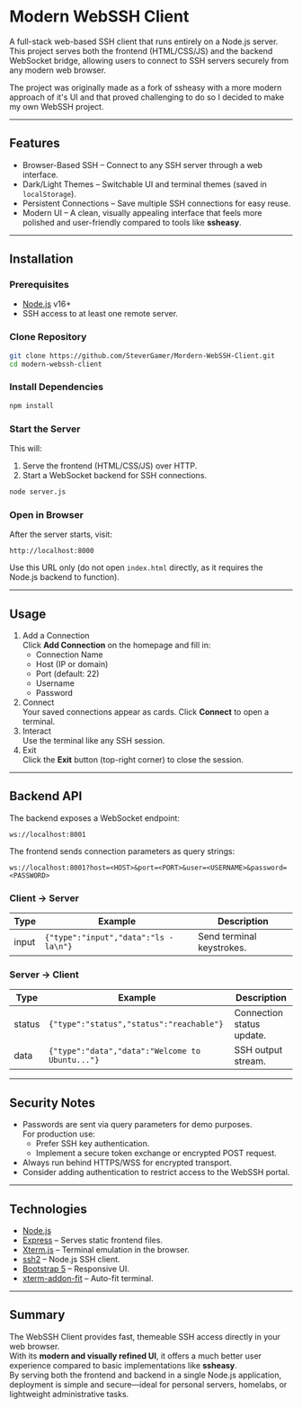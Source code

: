 # Modern WebSSH Client

A full-stack web-based SSH client that runs entirely on a Node.js server.  
This project serves both the frontend (HTML/CSS/JS) and the backend WebSocket bridge, allowing users to connect to SSH servers securely from any modern web browser.

The project was originally made as a fork of ssheasy with a more modern approach of it's UI and that proved challenging to do so I decided to make my own WebSSH project.

---

## Features
- Browser-Based SSH – Connect to any SSH server through a web interface.
- Dark/Light Themes – Switchable UI and terminal themes (saved in `localStorage`).
- Persistent Connections – Save multiple SSH connections for easy reuse.
- Modern UI – A clean, visually appealing interface that feels more polished and user-friendly compared to tools like **ssheasy**.

---

## Installation

### Prerequisites
- [Node.js](https://nodejs.org/) v16+
- SSH access to at least one remote server.

### Clone Repository
```bash
git clone https://github.com/SteverGamer/Mordern-WebSSH-Client.git
cd modern-webssh-client
```

### Install Dependencies
```bash
npm install
```

### Start the Server
This will:
1. Serve the frontend (HTML/CSS/JS) over HTTP.
2. Start a WebSocket backend for SSH connections.

```bash
node server.js
```

### Open in Browser
After the server starts, visit:
```
http://localhost:8000
```
Use this URL only (do not open `index.html` directly, as it requires the Node.js backend to function).

---

## Usage
1. Add a Connection  
   Click **Add Connection** on the homepage and fill in:
   - Connection Name
   - Host (IP or domain)
   - Port (default: 22)
   - Username
   - Password
2. Connect  
   Your saved connections appear as cards. Click **Connect** to open a terminal.
3. Interact  
   Use the terminal like any SSH session.
4. Exit  
   Click the **Exit** button (top-right corner) to close the session.

---

## Backend API

The backend exposes a WebSocket endpoint:

```
ws://localhost:8001
```

The frontend sends connection parameters as query strings:
```
ws://localhost:8001?host=<HOST>&port=<PORT>&user=<USERNAME>&password=<PASSWORD>
```

### Client → Server
| Type   | Example                                      | Description               |
|--------|----------------------------------------------|---------------------------|
| input  | `{"type":"input","data":"ls -la\n"}`         | Send terminal keystrokes. |

### Server → Client
| Type    | Example                                              | Description              |
|---------|------------------------------------------------------|--------------------------|
| status  | `{"type":"status","status":"reachable"}`             | Connection status update.|
| data    | `{"type":"data","data":"Welcome to Ubuntu..."} `     | SSH output stream.       |

---

## Security Notes
- Passwords are sent via query parameters for demo purposes.  
  For production use:
  - Prefer SSH key authentication.
  - Implement a secure token exchange or encrypted POST request.
- Always run behind HTTPS/WSS for encrypted transport.
- Consider adding authentication to restrict access to the WebSSH portal.

---

## Technologies
- [Node.js](https://nodejs.org/)
- [Express](https://expressjs.com/) – Serves static frontend files.
- [Xterm.js](https://xtermjs.org/) – Terminal emulation in the browser.
- [ssh2](https://www.npmjs.com/package/ssh2) – Node.js SSH client.
- [Bootstrap 5](https://getbootstrap.com/) – Responsive UI.
- [xterm-addon-fit](https://github.com/xtermjs/xterm.js/tree/master/addons/fit) – Auto-fit terminal.

---

## Summary
The WebSSH Client provides fast, themeable SSH access directly in your web browser.  
With its **modern and visually refined UI**, it offers a much better user experience compared to basic implementations like **ssheasy**.  
By serving both the frontend and backend in a single Node.js application, deployment is simple and secure—ideal for personal servers, homelabs, or lightweight administrative tasks.
